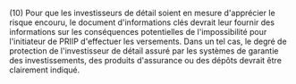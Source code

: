 (10) Pour que les investisseurs de détail soient en mesure d'apprécier le risque encouru, le document d'informations clés devrait leur fournir des informations sur les conséquences potentielles de l'impossibilité pour l'initiateur de PRIIP d'effectuer les versements. Dans un tel cas, le degré de protection de l'investisseur de détail assuré par les systèmes de garantie des investissements, des produits d'assurance ou des dépôts devrait être clairement indiqué.